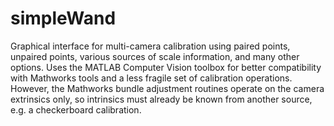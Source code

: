 # simpleWand
Graphical interface for multi-camera calibration using paired points, unpaired points, various sources of scale information, and many other options. 
Uses the MATLAB Computer Vision toolbox for better compatibility with Mathworks tools and a less fragile set of calibration operations. However,
the Mathworks bundle adjustment routines operate on the camera extrinsics only, so intrinsics must already be known from another source, e.g. a
checkerboard calibration.
